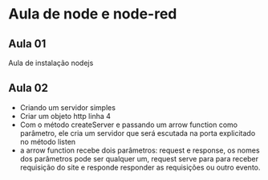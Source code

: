 # Aula de node e node-red

## Aula 01

Aula de instalação nodejs

## Aula  02

- Criando um servidor simples
- Criar um objeto http linha 4
- Com o método createServer e passando um arrow function como parâmetro, ele cria um servidor que será escutada na porta explicitado no método listen
- a arrow function recebe dois parâmetros: request e response, os nomes dos parâmetros pode ser qualquer um, request serve para para receber requisição do site e responde responder as requisições ou outro evento.
